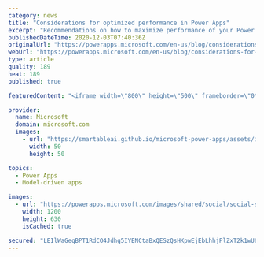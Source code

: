 ```yaml
---
category: news
title: "Considerations for optimized performance in Power Apps"
excerpt: "Recommendations on how to maximize performance of your Power Apps "
publishedDateTime: 2020-12-03T07:40:36Z
originalUrl: "https://powerapps.microsoft.com/en-us/blog/considerations-for-optimized-performance-in-power-apps/"
webUrl: "https://powerapps.microsoft.com/en-us/blog/considerations-for-optimized-performance-in-power-apps/"
type: article
quality: 189
heat: 189
published: true

featuredContent: "<iframe width=\"800\" height=\"500\" frameborder=\"0\" src=\"https://www.youtube.com/embed/jcKoqC9Vfmo\" allow=\"accelerometer; autoplay; encrypted-media; gyroscope; picture-in-picture\" allowfullscreen></iframe>"

provider:
  name: Microsoft
  domain: microsoft.com
  images:
    - url: "https://smartableai.github.io/microsoft-power-apps/assets/images/organizations/microsoft.com-50x50.jpg"
      width: 50
      height: 50

topics:
  - Power Apps
  - Model-driven apps

images:
  - url: "https://powerapps.microsoft.com/images/shared/social/social-share-post-ignite.png"
    width: 1200
    height: 630
    isCached: true

secured: "LEIlWaGeqBPT1RdCO4Jdhg5IYENCtaBxQESzQsHKpwEjEbLhhjPlZxT2k1wU6KQo2oF6x7kLwK4eIHY9QXxM3nEFmELHumpaAK7ftFNJakGIkHcjPXNRsdpCErhzdws4mfmjipwyaJLcRJIZ0+IEyBEVWLq5OIZzMa29fIfbPoUiajVI9uWThVpRsW/fLA4SDgGhGns9BwPtZYoDkO8YVoewTLyhMuVtNayScVcJPpC6+2Yz/E0ngNS0YBCDPI8FHF+l/YzF2G5SFWq9EbTpEjFxsK7hqyeujKqSwANqoK4j+VChxXPdLegHRjeYhM68RmqZ8rDorZLUGSJDcHgrk95fYtWPpWhQ42vF7gmusImR+6EhoOhdtjrv6d9Ph/xzHGGYmm0E1aa58C6z4epXjseNxRPIp0qm+rTkQ3Fb/68EiZN1IBPGdP3qsLuYe3lQzgZHQdzp/mxGesuzcpr0+g==;tYnf2+9YoXBVrLByZ54Cew=="
---
```


